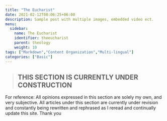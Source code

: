 ```yaml
---
title: "The Eucharist"
date: 2021-02-12T08:06:25+06:00
description: Sample post with multiple images, embedded video ect.
menu:
  sidebar:
    name: The Eucharist
    identifier: theeucharist
    parent: theology
    weight: 10
tags: ["Markdown","Content Organization","Multi-lingual"]
categories: ["Basic"]
---
```

>##       THIS SECTION IS CURRENTLY UNDER CONSTRUCTION

For reference: All opinions expressed in this section are solely my own, and very subjective. All articles under this section are currently under revision and constantly being rewritten and rephrased as I reread and continually update this site. Thank you
